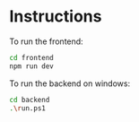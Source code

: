 # Instructions

To run the frontend:

```bash
cd frontend
npm run dev
```

To run the backend on windows:

```bash
cd backend
.\run.ps1
```
